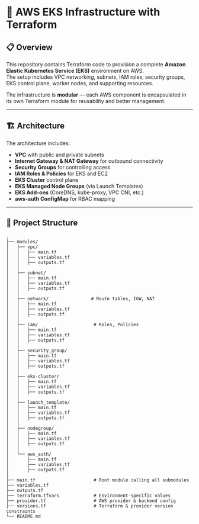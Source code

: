 # 🚀 AWS EKS Infrastructure with Terraform

## 📋 Overview
This repository contains Terraform code to provision a complete **Amazon Elastic Kubernetes Service (EKS)** environment on AWS.  
The setup includes VPC networking, subnets, IAM roles, security groups, EKS control plane, worker nodes, and supporting resources.

The infrastructure is **modular** — each AWS component is encapsulated in its own Terraform module for reusability and better management.

---

## 🏗 Architecture
The architecture includes:

- **VPC** with public and private subnets
- **Internet Gateway & NAT Gateway** for outbound connectivity
- **Security Groups** for controlling access
- **IAM Roles & Policies** for EKS and EC2
- **EKS Cluster** control plane
- **EKS Managed Node Groups** (via Launch Templates)
- **EKS Add-ons** (CoreDNS, kube-proxy, VPC CNI, etc.)
- **aws-auth ConfigMap** for RBAC mapping

---

## 📂 Project Structure

```plaintext
.
├── modules/
│   ├── vpc/
│   │   ├── main.tf
│   │   ├── variables.tf
│   │   ├── outputs.tf
│   │
│   ├── subnet/
│   │   ├── main.tf
│   │   ├── variables.tf
│   │   ├── outputs.tf
│   │
│   ├── network/                # Route tables, IGW, NAT
│   │   ├── main.tf
│   │   ├── variables.tf
│   │   ├── outputs.tf
│   │
│   ├── iam/                     # Roles, Policies
│   │   ├── main.tf
│   │   ├── variables.tf
│   │   ├── outputs.tf
│   │
│   ├── security_group/
│   │   ├── main.tf
│   │   ├── variables.tf
│   │   ├── outputs.tf
│   │
│   ├── eks-cluster/
│   │   ├── main.tf
│   │   ├── variables.tf
│   │   ├── outputs.tf
│   │
│   ├── launch_template/
│   │   ├── main.tf
│   │   ├── variables.tf
│   │   ├── outputs.tf
│   │
│   ├── nodegroup/
│   │   ├── main.tf
│   │   ├── variables.tf
│   │   ├── outputs.tf
│   │
│   └── aws_auth/
│       ├── main.tf
│       ├── variables.tf
│       ├── outputs.tf
│
├── main.tf                      # Root module calling all submodules
├── variables.tf
├── outputs.tf
├── terraform.tfvars             # Environment-specific values
├── provider.tf                  # AWS provider & backend config
├── versions.tf                  # Terraform & provider version constraints
└── README.md
